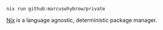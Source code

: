 ```
nix run github:marcuswhybrow/private
```

[Nix](https://nixos.org/download) is a language agnostic, deterministic package manager.
